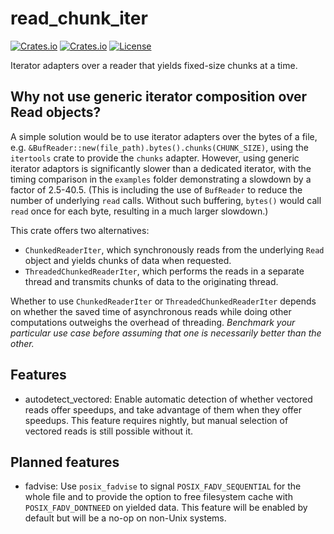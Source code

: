 # read_chunk_iter

[![Crates.io](https://img.shields.io/crates/v/read_chunk_iter)](https://crates.io/crates/read_chunk_iter)
[![Crates.io](https://img.shields.io/crates/d/read_chunk_iter)](https://crates.io/crates/read_chunk_iter)
[![License](https://img.shields.io/badge/license-MIT-blue)](https://github.com/rlee287/range_union_find/blob/main/LICENSE-MIT)

Iterator adapters over a reader that yields fixed-size chunks at a time.

## Why not use generic iterator composition over Read objects?

A simple solution would be to use iterator adapters over the bytes of a file, e.g. `&BufReader::new(file_path).bytes().chunks(CHUNK_SIZE)`, using the `itertools` crate to provide the `chunks` adapter. However, using generic iterator adaptors is significantly slower than a dedicated iterator, with the timing comparison in the `examples` folder demonstrating a slowdown by a factor of 2.5-40.5. (This is including the use of `BufReader` to reduce the number of underlying `read` calls. Without such buffering, `bytes()` would call `read` once for each byte, resulting in a much larger slowdown.)

This crate offers two alternatives:

- `ChunkedReaderIter`, which synchronously reads from the underlying `Read` object and yields chunks of data when requested.
- `ThreadedChunkedReaderIter`, which performs the reads in a separate thread and transmits chunks of data to the originating thread.

Whether to use `ChunkedReaderIter` or `ThreadedChunkedReaderIter` depends on whether the saved time of asynchronous reads while doing other computations outweighs the overhead of threading. *Benchmark your particular use case before assuming that one is necessarily better than the other.*

## Features
- autodetect_vectored: Enable automatic detection of whether vectored reads offer speedups, and take advantage of them when they offer speedups. This feature requires nightly, but manual selection of vectored reads is still possible without it.

## Planned features

- fadvise: Use `posix_fadvise` to signal `POSIX_FADV_SEQUENTIAL` for the whole file and to provide the option to free filesystem cache with `POSIX_FADV_DONTNEED` on yielded data. This feature will be enabled by default but will be a no-op on non-Unix systems.